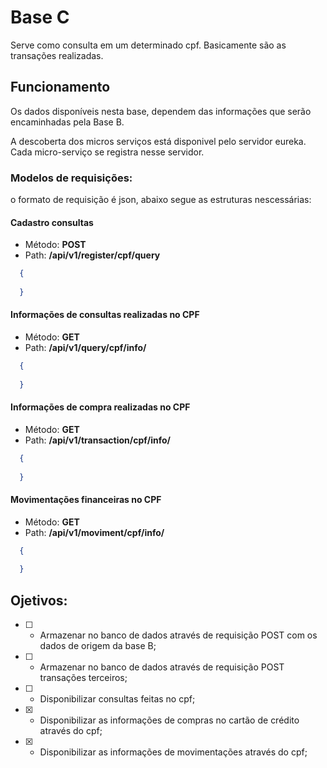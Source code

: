 # Base C

Serve como consulta em um determinado cpf. Basicamente são as transações realizadas.

## Funcionamento

Os dados disponíveis nesta base, dependem das informações que serão encaminhadas pela Base B.

A descoberta dos micros serviços está disponivel pelo servidor eureka. Cada micro-serviço se registra nesse servidor.

### Modelos de requisições:

o formato de requisição é json, abaixo segue as estruturas nescessárias:

#### Cadastro consultas

* Método: __POST__
* Path: __/api/v1/register/cpf/query__

```json
  {
  
  }
```


#### Informações de consultas realizadas no CPF 

* Método: __GET__
* Path: __/api/v1/query/cpf/info/<cpf>__

```json
  {
  
  }
```

#### Informações de compra realizadas no CPF

* Método: __GET__
* Path: __/api/v1/transaction/cpf/info/<cpf>__

```json
  {
  
  }
```

#### Movimentações financeiras no CPF

* Método: __GET__
* Path: __/api/v1/moviment/cpf/info/<cpf>__

```json
  {
  
  }
```

## Ojetivos:

* [ ] - Armazenar no banco de dados através de requisição POST com os dados de origem da base B;
* [ ] - Armazenar no banco de dados através de requisição POST transações terceiros;
* [ ] - Disponibilizar consultas feitas no cpf;
* [x] - Disponibilizar as informações de compras no cartão de crédito através do cpf;
* [x] - Disponibilizar as informações de movimentações através do cpf; 
